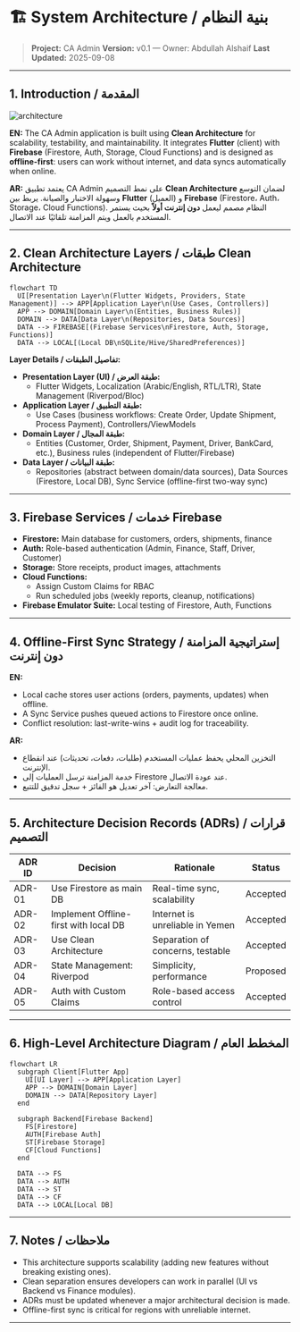 
# 🏗️ System Architecture / بنية النظام

> **Project:** CA Admin
> **Version:** v0.1 — Owner: Abdullah Alshaif
> **Last Updated:** 2025-09-08

---

## 1. Introduction / المقدمة

![architecture](https://img.icons8.com/color/96/000000/architecture.png)

**EN:**
The CA Admin application is built using **Clean Architecture** for scalability, testability, and maintainability. It integrates **Flutter** (client) with **Firebase** (Firestore, Auth, Storage, Cloud Functions) and is designed as **offline-first**: users can work without internet, and data syncs automatically when online.

**AR:**
يعتمد تطبيق CA Admin على نمط التصميم **Clean Architecture** لضمان التوسع وسهولة الاختبار والصيانة. يربط بين **Flutter** (العميل) و **Firebase** (Firestore، Auth، Storage، Cloud Functions). النظام مصمم ليعمل **دون إنترنت أولاً** بحيث يستمر المستخدم بالعمل ويتم المزامنة تلقائيًا عند الاتصال.

---

## 2. Clean Architecture Layers / طبقات Clean Architecture

```mermaid
flowchart TD
  UI[Presentation Layer\n(Flutter Widgets, Providers, State Management)] --> APP[Application Layer\n(Use Cases, Controllers)]
  APP --> DOMAIN[Domain Layer\n(Entities, Business Rules)]
  DOMAIN --> DATA[Data Layer\n(Repositories, Data Sources)]
  DATA --> FIREBASE[(Firebase Services\nFirestore, Auth, Storage, Functions)]
  DATA --> LOCAL[(Local DB\nSQLite/Hive/SharedPreferences)]
```

**Layer Details / تفاصيل الطبقات:**

- **Presentation Layer (UI) / طبقة العرض:**
  - Flutter Widgets, Localization (Arabic/English, RTL/LTR), State Management (Riverpod/Bloc)
- **Application Layer / طبقة التطبيق:**
  - Use Cases (business workflows: Create Order, Update Shipment, Process Payment), Controllers/ViewModels
- **Domain Layer / طبقة المجال:**
  - Entities (Customer, Order, Shipment, Payment, Driver, BankCard, etc.), Business rules (independent of Flutter/Firebase)
- **Data Layer / طبقة البيانات:**
  - Repositories (abstract between domain/data sources), Data Sources (Firestore, Local DB), Sync Service (offline-first two-way sync)

---

## 3. Firebase Services / خدمات Firebase

- **Firestore:** Main database for customers, orders, shipments, finance
- **Auth:** Role-based authentication (Admin, Finance, Staff, Driver, Customer)
- **Storage:** Store receipts, product images, attachments
- **Cloud Functions:**
  - Assign Custom Claims for RBAC
  - Run scheduled jobs (weekly reports, cleanup, notifications)
- **Firebase Emulator Suite:** Local testing of Firestore, Auth, Functions

---

## 4. Offline-First Sync Strategy / إستراتيجية المزامنة دون إنترنت

**EN:**

- Local cache stores user actions (orders, payments, updates) when offline.
- A Sync Service pushes queued actions to Firestore once online.
- Conflict resolution: last-write-wins + audit log for traceability.

**AR:**

- التخزين المحلي يحفظ عمليات المستخدم (طلبات، دفعات، تحديثات) عند انقطاع الإنترنت.
- خدمة المزامنة ترسل العمليات إلى Firestore عند عودة الاتصال.
- معالجة التعارض: آخر تعديل هو الفائز + سجل تدقيق للتتبع.

---

## 5. Architecture Decision Records (ADRs) / قرارات التصميم

| ADR ID  | Decision                                 | Rationale                        | Status    |
|---------|------------------------------------------|-----------------------------------|-----------|
| ADR-01  | Use Firestore as main DB                 | Real-time sync, scalability       | Accepted  |
| ADR-02  | Implement Offline-first with local DB    | Internet is unreliable in Yemen   | Accepted  |
| ADR-03  | Use Clean Architecture                   | Separation of concerns, testable  | Accepted  |
| ADR-04  | State Management: Riverpod               | Simplicity, performance           | Proposed  |
| ADR-05  | Auth with Custom Claims                  | Role-based access control         | Accepted  |

---

## 6. High-Level Architecture Diagram / المخطط العام

```mermaid
flowchart LR
  subgraph Client[Flutter App]
    UI[UI Layer] --> APP[Application Layer]
    APP --> DOMAIN[Domain Layer]
    DOMAIN --> DATA[Repository Layer]
  end

  subgraph Backend[Firebase Backend]
    FS[Firestore]
    AUTH[Firebase Auth]
    ST[Firebase Storage]
    CF[Cloud Functions]
  end

  DATA --> FS
  DATA --> AUTH
  DATA --> ST
  DATA --> CF
  DATA --> LOCAL[Local DB]
```

---

## 7. Notes / ملاحظات

- This architecture supports scalability (adding new features without breaking existing ones).
- Clean separation ensures developers can work in parallel (UI vs Backend vs Finance modules).
- ADRs must be updated whenever a major architectural decision is made.
- Offline-first sync is critical for regions with unreliable internet.

---
